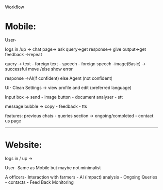 Workflow

# Mobile:
User-

logs in /up -> chat page-> ask query->get response-> give output->get feedback ->repeat

query -> text - foreign text - speech - foreign speech -image(Basic) -> successful move /else show error

response ->AI(if confident) else Agent (not confident)

UI- Clean
Settings -> view profile and edit (preferred language)

Input box -> send - image button - document analyser - stt

message bubble -> copy - feedback - tts

features: previous chats - queries section -> ongoing/completed - contact us page 

---

# Website:
logs in / up ->

User- Same as Mobile but maybe not minimalist

A officers- Interaction with farmers - AI (impact) analysis - Ongoing Queries - contacts - Feed Back Monitoring


